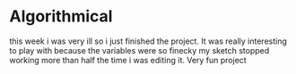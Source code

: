 # Algorithmical
this week i was very ill so i just finished the project. It was really interesting to play with because the variables were so finecky my sketch stopped working more than half the time i was editing it. Very fun project
